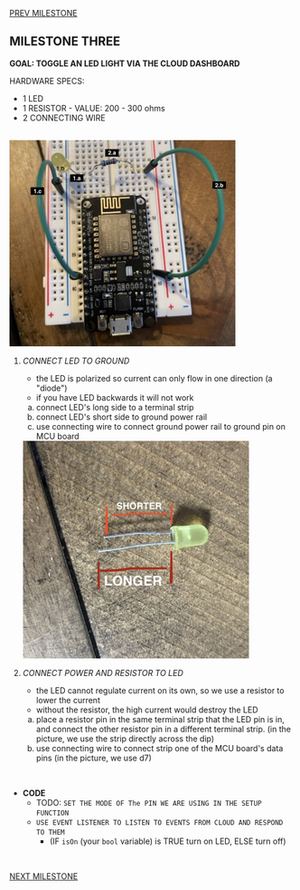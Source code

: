 
[PREV MILESTONE](./2-MILESTONE.md)

## MILESTONE THREE
**GOAL: TOGGLE AN LED LIGHT VIA THE CLOUD DASHBOARD**

HARDWARE SPECS:
- 1 LED
- 1 RESISTOR - VALUE: 200 - 300 ohms
- 2 CONNECTING WIRE
  
<br>

<img title="3.2" alt="Attach LED and resistor to breadboard" src="../../.images/3.2.jpeg" width="400">

1. *CONNECT LED TO GROUND*
     - the LED is polarized so current can only flow in one direction (a "diode")
     - if you have LED backwards it will not work
  
	<ol type="a">
	<li>connect LED's long side to a terminal strip</li>
	<li>connect LED's short side to ground power rail</li>
	<li>use connecting wire to connect ground power rail to ground pin on MCU board </li>
	</ol>

	<img title="3.1" alt="LED pins" src="../../.images/3.1.jpeg" width="400">

2. *CONNECT POWER AND RESISTOR TO LED*
     - the LED cannot regulate current on its own, so we use a resistor to lower the current
   - without the resistor, the high current would destroy the LED

	<ol type="a">
	<li>place a resistor pin in the same terminal strip that the LED pin is in, and connect the other resistor pin in a different terminal strip. (in the picture, we use the strip directly across the dip)</li>
	<li>use connecting wire to connect strip one of the MCU board's data pins (in the picture, we use d7) </li>
	</ol>

<br>

- **CODE**
	- TODO: `SET THE MODE OF The PIN WE ARE USING IN THE SETUP FUNCTION`
	- `USE EVENT LISTENER TO LISTEN TO EVENTS FROM CLOUD AND RESPOND TO THEM`
		- (IF `isOn` (your `bool` variable) is TRUE turn on LED, ELSE turn off)

<br>

[NEXT MILESTONE](./4-MILESTONE.md)

